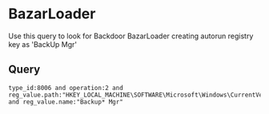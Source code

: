 # BazarLoader

Use this query to look for Backdoor BazarLoader creating autorun registry key as 'BackUp Mgr'

## Query
```
type_id:8006 and operation:2 and reg_value.path:"HKEY_LOCAL_MACHINE\SOFTWARE\Microsoft\Windows\CurrentVersion\Run*"	and reg_value.name:"Backup* Mgr"

```
